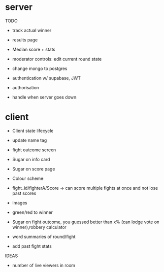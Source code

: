# server

TODO

-   track actual winner
-   results page
-   Median score + stats
-   moderator controls: edit current round state

-   change mongo to postgres
-   authentication w/ supabase, JWT
-   authorisation
-   handle when server goes down

# client

-   Client state lifecycle
-   update name tag
-   fight outcome screen
-   Sugar on info card
-   Sugar on score page
-   Colour scheme
-   fight_id/fighterA/Score -> can score multiple fights at once and not lose past scores

-   images
-   green/red to winner
-   Sugar on fight outcome, you guessed better than x% (can lodge vote on winner),robbery calculator
-   word summaries of round/fight
-   add past fight stats

IDEAS

-   number of live viewers in room
